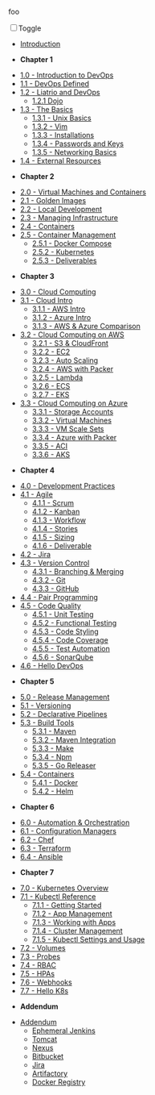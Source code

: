 <!-- docs/_sidebar.md -->


foo 

<div id="dark_mode"
  ><i class="fas fa-sun"></i
  ><input type="checkbox" id="dark_mode_switch" name="mode"
  ><label for="dark_mode_switch">Toggle</label
  ><i class="fas fa-moon"></i></div>

- [Introduction](/)
* **Chapter 1**
- [1.0 - Introduction to DevOps](1-introduction/1.0-overview.md)
- [1.1 - DevOps Defined](1-introduction/1.1-devops-defined.md)
- [1.2 - Liatrio and DevOps](1-introduction/1.2-liatrio-and-devops.md)
  - [1.2.1 Dojo](1-introduction/1.2.1-dojo.md)
- [1.3 - The Basics](1-introduction/1.3-basics.md)
  - [1.3.1 - Unix Basics](1-introduction/1.3.1-unix.md)
  - [1.3.2 - Vim](1-introduction/1.3.2-vim.md)
  - [1.3.3 - Installations](1-introduction/1.3.3-installations.md)
  - [1.3.4 - Passwords and Keys](1-introduction/1.3.4-passwords-and-keys.md)
  - [1.3.5 - Networking Basics](1-introduction/1.3.5-networking.md)
- [1.4 - External Resources](1-introduction/1.4-external-resources.md)
* **Chapter 2**
- [2.0 - Virtual Machines and Containers](2-virtual-machines-containers/2.0-overview.md)
- [2.1 - Golden Images](2-virtual-machines-containers/2.1-golden-images.md)
- [2.2 - Local Development](2-virtual-machines-containers/2.2-local-development.md)
- [2.3 - Managing Infrastructure](2-virtual-machines-containers/2.3-managing-infrastructure.md)
- [2.4 - Containers](2-virtual-machines-containers/2.4-containers.md)
- [2.5 - Container Management](2-virtual-machines-containers/2.5-container-management.md)
  - [2.5.1 - Docker Compose](2-virtual-machines-containers/2.5.1-docker-compose.md)
  - [2.5.2 - Kubernetes](2-virtual-machines-containers/2.5.2-kubernetes.md)
  - [2.5.3 - Deliverables](2-virtual-machines-containers/2.5.3-deliverables.md)
* **Chapter 3**
- [3.0 - Cloud Computing](3-cloud-computing/3.0-overview.md)
- [3.1 - Cloud Intro](3-cloud-computing/3.1-cloud.md)
  - [3.1.1 - AWS Intro](3-cloud-computing/3.1.1-aws.md)
  - [3.1.2 - Azure Intro](3-cloud-computing/3.1.2-azure.md)
  - [3.1.3 - AWS & Azure Comparison](3-cloud-computing/3.1.3-azure-vs-aws.md)
- [3.2 - Cloud Computing on AWS](3-cloud-computing/3.2-overview.md)
  - [3.2.1 - S3 & CloudFront](3-cloud-computing/3.2.1-s3-cloudfront.md)
  - [3.2.2 - EC2](3-cloud-computing/3.2.2-ec2.md)
  - [3.2.3 - Auto Scaling](3-cloud-computing/3.2.3-auto-scaling.md)
  - [3.2.4 - AWS with Packer](3-cloud-computing/3.2.4-aws-packer.md)
  - [3.2.5 - Lambda](3-cloud-computing/3.2.5-lambda.md)
  - [3.2.6 - ECS](3-cloud-computing/3.2.6-ecs.md)
  - [3.2.7 - EKS](3-cloud-computing/3.2.7-eks.md)
- [3.3 - Cloud Computing on Azure](3-cloud-computing/3.3-overview.md)
  - [3.3.1 - Storage Accounts](3-cloud-computing/3.3.1-storage-accounts.md)
  - [3.3.2 - Virtual Machines](3-cloud-computing/3.3.2-virtual-machines.md)
  - [3.3.3 - VM Scale Sets](3-cloud-computing/3.3.3-vmss.md)
  - [3.3.4 - Azure with Packer](3-cloud-computing/3.3.4-az-packer.md)
  - [3.3.5 - ACI](3-cloud-computing/3.3.5-aci.md)
  - [3.3.6 - AKS](3-cloud-computing/3.3.6-aks.md)
* **Chapter 4**
- [4.0 - Development Practices](4-software-development-practices/4.0-overview.md)
- [4.1 - Agile](4-software-development-practices/4.1-overview.md)
  - [4.1.1 - Scrum](4-software-development-practices/4.1.1-scrum.md)
  - [4.1.2 - Kanban](4-software-development-practices/4.1.2-kanban.md)
  - [4.1.3 - Workflow](4-software-development-practices/4.1.3-workflow.md)
  - [4.1.4 - Stories](4-software-development-practices/4.1.4-stories.md)
  - [4.1.5 - Sizing](4-software-development-practices/4.1.5-sizing.md)
  - [4.1.6 - Deliverable](4-software-development-practices/4.1.6-deliverable.md)
- [4.2 - Jira](4-software-development-practices/4.2-jira.md)
- [4.3 - Version Control](4-software-development-practices/4.3-version-control.md)
  - [4.3.1 - Branching & Merging](4-software-development-practices/4.3.1-branching-merging.md)
  - [4.3.2 - Git](4-software-development-practices/4.3.2-git.md)
  - [4.3.3 - GitHub](4-software-development-practices/4.3.3-github.md)
- [4.4 - Pair Programming](4-software-development-practices/4.4-pairprogramming.md)
- [4.5 - Code Quality](4-software-development-practices/4.5-code-quality.md)
  - [4.5.1 - Unit Testing](4-software-development-practices/4.5.1-unit-testing.md)
  - [4.5.2 - Functional Testing](4-software-development-practices/4.5.2-functional-testing.md)
  - [4.5.3 - Code Styling](4-software-development-practices/4.5.3-code-styling.md)
  - [4.5.4 - Code Coverage](4-software-development-practices/4.5.4-code-coverage.md)
  - [4.5.5 - Test Automation](4-software-development-practices/4.5.5-test-automation.md)
  - [4.5.6 - SonarQube](4-software-development-practices/4.5.6-sonarqube.md)
- [4.6 - Hello DevOps](4-software-development-practices/4.6-hello-devops.md)
* **Chapter 5**
- [5.0 - Release Management](5-release-management/5.0-overview.md)
- [5.1 - Versioning](5-release-management/5.1-versioning.md)
- [5.2 - Declarative Pipelines](5-release-management/5.2-declarative-pipelines.md)
- [5.3 - Build Tools](5-release-management/5.3-build-tools.md)
  - [5.3.1 - Maven](5-release-management/5.3.1-maven.md)
  - [5.3.2 - Maven Integration](5-release-management/5.3.2-maven-integration.md)
  - [5.3.3 - Make](5-release-management/5.3.3-make.md)
  - [5.3.4 - Npm](5-release-management/5.3.4-npm.md)
  - [5.3.5 - Go Releaser](5-release-management/5.3.5-go-releaser.md)
- [5.4 - Containers](5-release-management/5.4-containers.md)
  - [5.4.1 - Docker](5-release-management/5.4.1-docker.md)
  - [5.4.2 - Helm](5-release-management/5.4.2-helm.md)
* **Chapter 6**
- [6.0 - Automation & Orchestration](6-automation-and-orchestration/6.0-overview.md)
- [6.1 - Configuration Managers](6-automation-and-orchestration/6.1-configuration-managers.md)
- [6.2 - Chef](6-automation-and-orchestration/6.2-chef.md)
- [6.3 - Terraform](6-automation-and-orchestration/6.3-terraform)
- [6.4 - Ansible](6-automation-and-orchestration/6.4-ansible.md)
* **Chapter 7**
- [7.0 - Kubernetes Overview](7-kubernetes-container-orchestration/7.0-overview.md)
- [7.1 - Kubectl Reference](7-kubernetes-container-orchestration/7.1-kubectl-ref.md)
  - [7.1.1 - Getting Started](7-kubernetes-container-orchestration/7.1.1-getting-started.md)
  - [7.1.2 - App Management](7-kubernetes-container-orchestration/7.1.2-app-management.md)
  - [7.1.3 - Working with Apps](7-kubernetes-container-orchestration/7.1.3-working-with-apps.md)
  - [7.1.4 - Cluster Management](7-kubernetes-container-orchestration/7.1.4-cluster-management.md)
  - [7.1.5 - Kubectl Settings and Usage](7-kubernetes-container-orchestration/7.1.5-kubectl-settings-and-usage.md)
- [7.2 - Volumes](7-kubernetes-container-orchestration/7.2-volumes.md)
- [7.3 - Probes](7-kubernetes-container-orchestration/7.3-probes.md)
- [7.4 - RBAC](7-kubernetes-container-orchestration/7.4-rbac.md)
- [7.5 - HPAs](7-kubernetes-container-orchestration/7.5-hpas.md)
- [7.6 - Webhooks](7-kubernetes-container-orchestration/7.6-webhooks.md)
- [7.7 - Hello K8s](7-kubernetes-container-orchestration/7.7-hello-k8s.md)
* **Addendum**
- [Addendum](8-addendum/addendum-overview.md)
  - [Ephemeral Jenkins](8-addendum/ephemeral-jenkins.md)
  - [Tomcat](8-addendum/tomcat.md)
  - [Nexus](8-addendum/nexus.md)
  - [Bitbucket](8-addendum/bitbucket.md)
  - [Jira](8-addendum/jira.md)
  - [Artifactory](8-addendum/artifactory.md)
  - [Docker Registry](8-addendum/docker-registry.md)

